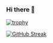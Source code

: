 ### Hi there 👋
[![trophy](https://github-profile-trophy.vercel.app/?username=buninsil)](https://github.com/ryo-ma/github-profile-trophy)


[![GitHub Streak](https://github-readme-streak-stats.herokuapp.com/?user=DenverCoder1)](https://git.io/streak-stats)
<!--
**BuninSil/BuninSil** is a ✨ _special_ ✨ repository because its `README.md` (this file) appears on your GitHub profile.

Here are some ideas to get you started:

- 🔭 I’m currently working on ...
- 🌱 I’m currently learning ...
- 👯 I’m looking to collaborate on ...
- 🤔 I’m looking for help with ...
- 💬 Ask me about ...
- 📫 How to reach me: ...
- 😄 Pronouns: ...
- ⚡ Fun fact: ...
-->
